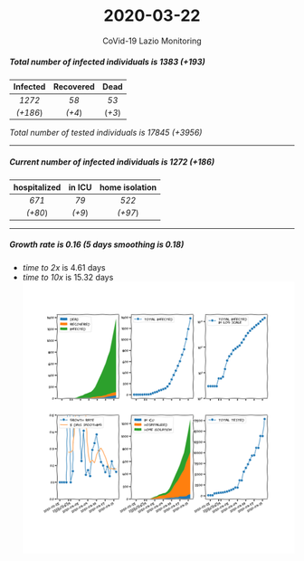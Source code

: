 <div align='center'>

# 2020-03-22
CoVid-19 Lazio Monitoring
</div>

##### Total number of infected individuals is 1383 (+193)
Infected | Recovered | Dead
:---: | :---: | :---:
*1272* | *58* | *53*
*(+186*) | *(+4*) | (*+3*)

*Total number of tested individuals is 17845 (+3956)*
***
##### Current number of infected individuals is 1272 (+186)
hospitalized | in ICU | home isolation
:---: | :---: | :---:
*671* |*79* |*522*
*(+80*) |*(+9*) |*(+97*)
***
##### Growth rate is 0.16 (5 days smoothing is 0.18)
- *time to 2x* is 4.61 days
- *time to 10x* is 15.32 days
![stats][stats]

[stats]: stats_Lazio.png
